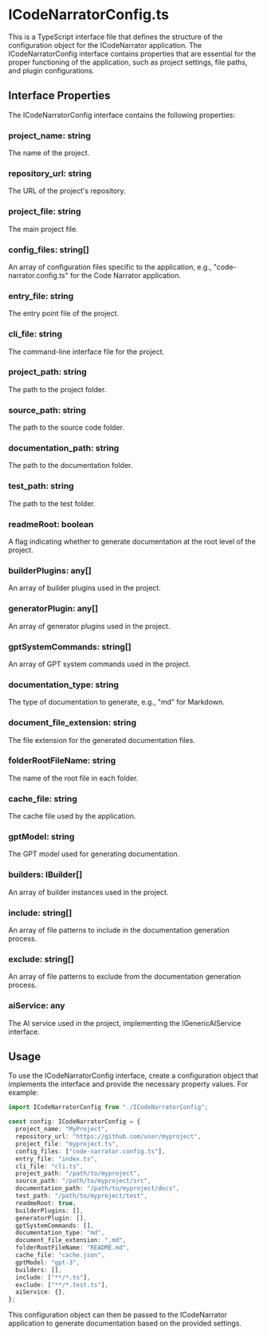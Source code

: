 # ICodeNarratorConfig.ts

This is a TypeScript interface file that defines the structure of the configuration object for the ICodeNarrator application. The ICodeNarratorConfig interface contains properties that are essential for the proper functioning of the application, such as project settings, file paths, and plugin configurations.

## Interface Properties

The ICodeNarratorConfig interface contains the following properties:

### project_name: string

The name of the project.

### repository_url: string

The URL of the project's repository.

### project_file: string

The main project file.

### config_files: string[]

An array of configuration files specific to the application, e.g., "code-narrator.config.ts" for the Code Narrator application.

### entry_file: string

The entry point file of the project.

### cli_file: string

The command-line interface file for the project.

### project_path: string

The path to the project folder.

### source_path: string

The path to the source code folder.

### documentation_path: string

The path to the documentation folder.

### test_path: string

The path to the test folder.

### readmeRoot: boolean

A flag indicating whether to generate documentation at the root level of the project.

### builderPlugins: any[]

An array of builder plugins used in the project.

### generatorPlugin: any[]

An array of generator plugins used in the project.

### gptSystemCommands: string[]

An array of GPT system commands used in the project.

### documentation_type: string

The type of documentation to generate, e.g., "md" for Markdown.

### document_file_extension: string

The file extension for the generated documentation files.

### folderRootFileName: string

The name of the root file in each folder.

### cache_file: string

The cache file used by the application.

### gptModel: string

The GPT model used for generating documentation.

### builders: IBuilder[]

An array of builder instances used in the project.

### include: string[]

An array of file patterns to include in the documentation generation process.

### exclude: string[]

An array of file patterns to exclude from the documentation generation process.

### aiService: any

The AI service used in the project, implementing the IGenericAIService interface.

## Usage

To use the ICodeNarratorConfig interface, create a configuration object that implements the interface and provide the necessary property values. For example:

```typescript
import ICodeNarratorConfig from "./ICodeNarratorConfig";

const config: ICodeNarratorConfig = {
  project_name: "MyProject",
  repository_url: "https://github.com/user/myproject",
  project_file: "myproject.ts",
  config_files: ["code-narrator.config.ts"],
  entry_file: "index.ts",
  cli_file: "cli.ts",
  project_path: "/path/to/myproject",
  source_path: "/path/to/myproject/src",
  documentation_path: "/path/to/myproject/docs",
  test_path: "/path/to/myproject/test",
  readmeRoot: true,
  builderPlugins: [],
  generatorPlugin: [],
  gptSystemCommands: [],
  documentation_type: "md",
  document_file_extension: ".md",
  folderRootFileName: "README.md",
  cache_file: "cache.json",
  gptModel: "gpt-3",
  builders: [],
  include: ["**/*.ts"],
  exclude: ["**/*.test.ts"],
  aiService: {},
};
```

This configuration object can then be passed to the ICodeNarrator application to generate documentation based on the provided settings.